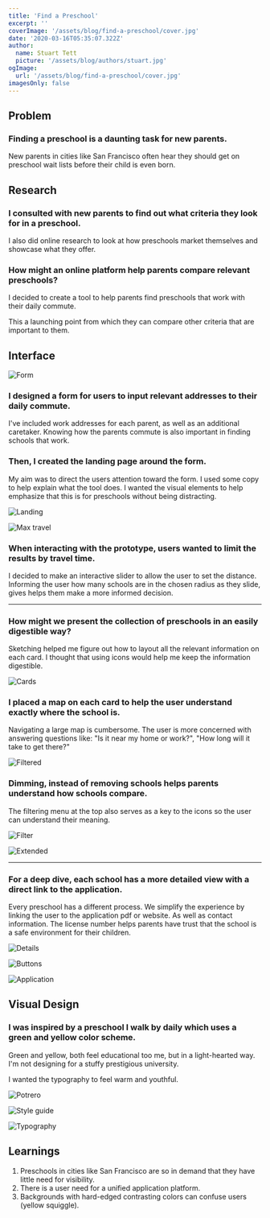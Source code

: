 ```yaml
---
title: 'Find a Preschool'
excerpt: ''
coverImage: '/assets/blog/find-a-preschool/cover.jpg'
date: '2020-03-16T05:35:07.322Z'
author:
  name: Stuart Tett
  picture: '/assets/blog/authors/stuart.jpg'
ogImage:
  url: '/assets/blog/find-a-preschool/cover.jpg'
imagesOnly: false
---
```

## Problem
### Finding a preschool is a daunting task for new parents.

New parents in cities like San Francisco often hear they should get on preschool wait lists before their child is even born.

## Research
### I consulted with new parents to find out what criteria they look for in a preschool.

I also did online research to look at how preschools market themselves and showcase what they offer.

### How might an online platform help parents compare relevant preschools?

I decided to create a tool to help parents find preschools that work with their daily commute.

This a launching point from which they can compare other criteria that are important to them.

## Interface

![Form](/assets/blog/find-a-preschool/preschool-form.png)

### I designed a form for users to input relevant addresses to their daily commute.

I've included work addresses for each parent, as well as an additional caretaker. Knowing how the parents commute is also important in finding schools that work.

### Then, I created the landing page around the form.

My aim was to direct the users attention toward the form. I used some copy to help explain what the tool does. I wanted the visual elements to help emphasize that this is for preschools without being distracting.

![Landing](/assets/blog/find-a-preschool/preschool-landing.png)

![Max travel](/assets/blog/find-a-preschool/preschool-max-travel.png)

### When interacting with the prototype, users wanted to limit the results by travel time.

I decided to make an interactive slider to allow the user to set the distance. Informing the user how many schools are in the chosen radius as they slide, gives helps them make a more informed decision.

---

### How might we present the collection of preschools in an easily digestible way?

Sketching helped me figure out how to layout all the relevant information on each card. I thought that using icons would help me keep the information digestible.

![Cards](/assets/blog/find-a-preschool/preschool-cards.png)

### I placed a map on each card to help the user understand exactly where the school is.

Navigating a large map is cumbersome. The user is more concerned with answering questions like: "Is it near my home or work?", "How long will it take to get there?"

![Filtered](/assets/blog/find-a-preschool/preschool-filtered.png)

### Dimming, instead of removing schools helps parents understand how schools compare.

The filtering menu at the top also serves as a key to the icons so the user can understand their meaning.

![Filter](/assets/blog/find-a-preschool/preschool-filter.png)

![Extended](/assets/blog/find-a-preschool/preschool-extended.png)

---

### For a deep dive, each school has a more detailed view with a direct link to the application.

Every preschool has a different process. We simplify the experience by linking the user to the application pdf or website. As well as contact information. The license number helps parents have trust that the school is a safe environment for their children.

![Details](/assets/blog/find-a-preschool/preschool-details.png)

![Buttons](/assets/blog/find-a-preschool/preschool-detail-buttons.png?w=344)

![Application](/assets/blog/find-a-preschool/preschool-application.png)

## Visual Design

### I was inspired by a preschool I walk by daily which uses a green and yellow color scheme.

Green and yellow, both feel educational too me, but in a light-hearted way. I'm not designing for a stuffy prestigious university.

I wanted the typography to feel warm and youthful.

![Potrero](/assets/blog/find-a-preschool/preschool-potrero.jpg)

![Style guide](/assets/blog/find-a-preschool/preschool-style-guide.png)

![Typography](/assets/blog/find-a-preschool/preschool-typography.png)

## Learnings

1.  Preschools in cities like San Francisco are so in demand that they have little need for visibility.
2.  There is a user need for a unified application platform.
3.  Backgrounds with hard-edged contrasting colors can confuse users (yellow squiggle).